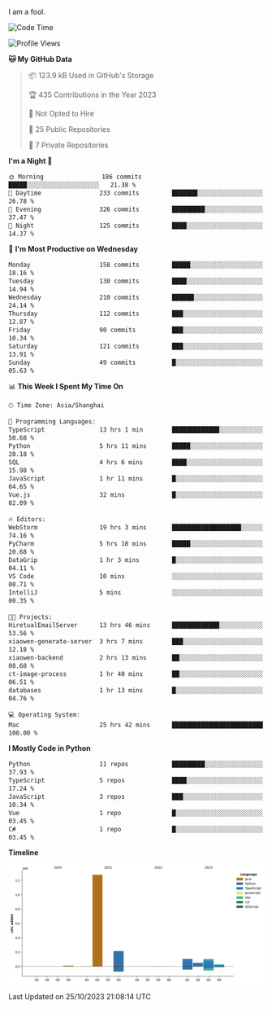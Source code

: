 I am a fool.

<!--START_SECTION:waka-->
![Code Time](http://img.shields.io/badge/Code%20Time-824%20hrs%2021%20mins-blue)

![Profile Views](http://img.shields.io/badge/Profile%20Views-0-blue)

**🐱 My GitHub Data** 

> 📦 123.9 kB Used in GitHub's Storage 
 > 
> 🏆 435 Contributions in the Year 2023
 > 
> 🚫 Not Opted to Hire
 > 
> 📜 25 Public Repositories 
 > 
> 🔑 7 Private Repositories 
 > 
**I'm a Night 🦉** 

```text
🌞 Morning                186 commits         █████░░░░░░░░░░░░░░░░░░░░   21.38 % 
🌆 Daytime                233 commits         ███████░░░░░░░░░░░░░░░░░░   26.78 % 
🌃 Evening                326 commits         █████████░░░░░░░░░░░░░░░░   37.47 % 
🌙 Night                  125 commits         ████░░░░░░░░░░░░░░░░░░░░░   14.37 % 
```
📅 **I'm Most Productive on Wednesday** 

```text
Monday                   158 commits         █████░░░░░░░░░░░░░░░░░░░░   18.16 % 
Tuesday                  130 commits         ████░░░░░░░░░░░░░░░░░░░░░   14.94 % 
Wednesday                210 commits         ██████░░░░░░░░░░░░░░░░░░░   24.14 % 
Thursday                 112 commits         ███░░░░░░░░░░░░░░░░░░░░░░   12.87 % 
Friday                   90 commits          ███░░░░░░░░░░░░░░░░░░░░░░   10.34 % 
Saturday                 121 commits         ███░░░░░░░░░░░░░░░░░░░░░░   13.91 % 
Sunday                   49 commits          █░░░░░░░░░░░░░░░░░░░░░░░░   05.63 % 
```


📊 **This Week I Spent My Time On** 

```text
🕑︎ Time Zone: Asia/Shanghai

💬 Programming Languages: 
TypeScript               13 hrs 1 min        █████████████░░░░░░░░░░░░   50.68 % 
Python                   5 hrs 11 mins       █████░░░░░░░░░░░░░░░░░░░░   20.18 % 
SQL                      4 hrs 6 mins        ████░░░░░░░░░░░░░░░░░░░░░   15.98 % 
JavaScript               1 hr 11 mins        █░░░░░░░░░░░░░░░░░░░░░░░░   04.65 % 
Vue.js                   32 mins             █░░░░░░░░░░░░░░░░░░░░░░░░   02.09 % 

🔥 Editors: 
WebStorm                 19 hrs 3 mins       ███████████████████░░░░░░   74.16 % 
PyCharm                  5 hrs 18 mins       █████░░░░░░░░░░░░░░░░░░░░   20.68 % 
DataGrip                 1 hr 3 mins         █░░░░░░░░░░░░░░░░░░░░░░░░   04.11 % 
VS Code                  10 mins             ░░░░░░░░░░░░░░░░░░░░░░░░░   00.71 % 
IntelliJ                 5 mins              ░░░░░░░░░░░░░░░░░░░░░░░░░   00.35 % 

🐱‍💻 Projects: 
HiretualEmailServer      13 hrs 46 mins      █████████████░░░░░░░░░░░░   53.56 % 
xiaowen-generate-server  3 hrs 7 mins        ███░░░░░░░░░░░░░░░░░░░░░░   12.18 % 
xiaowen-backend          2 hrs 13 mins       ██░░░░░░░░░░░░░░░░░░░░░░░   08.68 % 
ct-image-process         1 hr 40 mins        ██░░░░░░░░░░░░░░░░░░░░░░░   06.51 % 
databases                1 hr 13 mins        █░░░░░░░░░░░░░░░░░░░░░░░░   04.76 % 

💻 Operating System: 
Mac                      25 hrs 42 mins      █████████████████████████   100.00 % 
```

**I Mostly Code in Python** 

```text
Python                   11 repos            █████████░░░░░░░░░░░░░░░░   37.93 % 
TypeScript               5 repos             ████░░░░░░░░░░░░░░░░░░░░░   17.24 % 
JavaScript               3 repos             ███░░░░░░░░░░░░░░░░░░░░░░   10.34 % 
Vue                      1 repo              █░░░░░░░░░░░░░░░░░░░░░░░░   03.45 % 
C#                       1 repo              █░░░░░░░░░░░░░░░░░░░░░░░░   03.45 % 
```



**Timeline**

![Lines of Code chart](https://raw.githubusercontent.com/VeejaLiu/VeejaLiu/master/assets/bar_graph.png)


 Last Updated on 25/10/2023 21:08:14 UTC
<!--END_SECTION:waka-->
